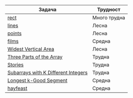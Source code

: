 | Задача      | Трудност |
| ----------- | ----------- |
| [rect](https://arena.olimpiici.com/#/catalog/250/problem/100706)      |  Много трудна       |
| [lines](https://arena.olimpiici.com/#/catalog/18/problem/100020)   | Лесна        |
| [points](https://arena.olimpiici.com/#/catalog/126/problem/100294) | Лесна |
| [films](https://arena.olimpiici.com/#/catalog/144/problem/100337) | Средна |
| [Widest Vertical Area](https://leetcode.com/problems/widest-vertical-area-between-two-points-containing-no-points/description/?fbclid=IwAR1TExicN_H_YCH02m-ce-2fq8-9Oq3txkbPFrvskOV6TM_YASqnrHumv3M) | Лесна |
| [Three Parts of the Array](https://codeforces.com/contest/1006/problem/C) | Трудна |
| [Stories](https://action.informatika.bg/problems/105?fbclid=IwAR26DrDpFdpB7eZqHgqrfx1cKiKvF7RBt_MFh7RTeV71q02bkg3-sKUHQV8) | Трудна |
| [Subarrays with K Different Integers](https://leetcode.com/problems/subarrays-with-k-different-integers/) | Трудна |
| [Longest k-Good Segment](https://codeforces.com/contest/616/problem/D) | Средна |
| [hayfeast](http://www.usaco.org/index.php?page=viewproblem2&cpid=767) | Средна |

